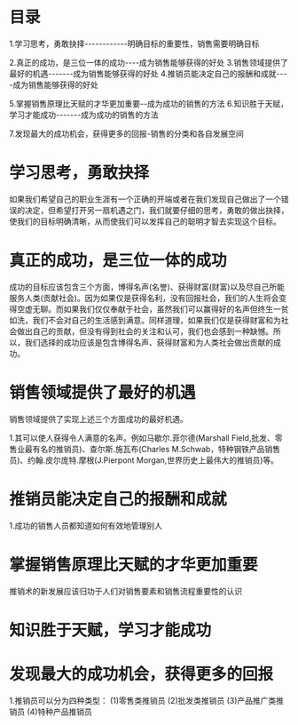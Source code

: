 # 目录
1.学习思考，勇敢抉择------------明确目标的重要性，销售需要明确目标

2.真正的成功，是三位一体的成功----成为销售能够获得的好处
3.销售领域提供了最好的机遇-------成为销售能够获得的好处
4.推销员能决定自己的报酬和成就----成为销售能够获得的好处

5.掌握销售原理比天赋的才华更加重要--成为成功的销售的方法
6.知识胜于天赋，学习才能成功-------成为成功的销售的方法

7.发现最大的成功机会，获得更多的回报-销售的分类和各自发展空间

# 学习思考，勇敢抉择
 如果我们希望自己的职业生涯有一个正确的开端或者在我们发现自己做出了一个错误的决定，但希望打开另一扇机遇之门，我们就要仔细的思考，勇敢的做出抉择，使我们的目标明确清晰，从而使我们可以发挥自己的聪明才智去实现这个目标。

# 真正的成功，是三位一体的成功 
成功的目标应该包含三个方面，博得名声(名誉)、获得财富(财富)以及尽自己所能服务人类(贡献社会)。因为如果仅是获得名利，没有回报社会，我们的人生将会变得空虚无聊。而如果我们仅仅奉献于社会，虽然我们可以赢得好的名声但终生一贫如洗，我们不会对自己的生活感到满意。同样道理，如果我们仅是获得财富和为社会做出自己的贡献，但没有得到社会的关注和认可，我们也会感到一种缺憾。所以，我们选择的成功应该是包含博得名声、获得财富和为人类社会做出贡献的成功。

# 销售领域提供了最好的机遇
销售领域提供了实现上述三个方面成功的最好机遇。

1.其可以使人获得令人满意的名声。例如马歇尔.菲尔德(Marshall Field,批发、零售业最有名的推销员)、查尔斯.施瓦布(Charles M.Schwab，特种钢铁产品销售员)、约翰.皮尔庞特.摩根(J.Pierpont Morgan,世界历史上最伟大的推销员)等。
# 推销员能决定自己的报酬和成就
1.成功的销售人员都知道如何有效地管理别人


# 掌握销售原理比天赋的才华更加重要
推销术的新发展应该归功于人们对销售要素和销售流程重要性的认识
# 知识胜于天赋，学习才能成功
 

# 发现最大的成功机会，获得更多的回报
1.推销员可以分为四种类型：
 (1)零售类推销员
 (2)批发类推销员
 (3)产品推广类推销员
 (4)特种产品推销员